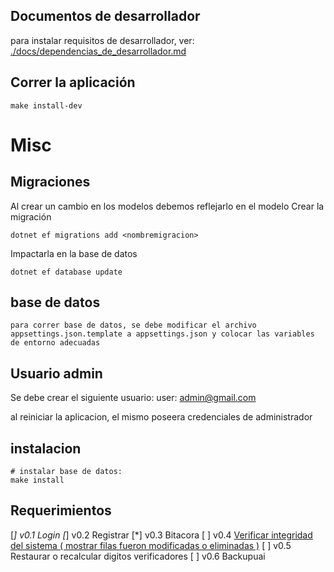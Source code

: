 ## Documentos de desarrollador

para instalar requisitos de desarrollador, ver: [./docs/dependencias_de_desarrollador.md](./docs/dependencias_de_desarrollador.md)

## Correr la aplicación
~~~
make install-dev
~~~


# Misc
## Migraciones
Al crear un cambio en los modelos debemos reflejarlo en el modelo
Crear la migración
~~~
dotnet ef migrations add <nombremigracion>
~~~

Impactarla en la base de datos
~~~
dotnet ef database update
~~~


## base de datos
~~~
para correr base de datos, se debe modificar el archivo appsettings.json.template a appsettings.json y colocar las variables de entorno adecuadas
~~~


## Usuario admin

Se debe crear el siguiente usuario:
user: admin@gmail.com

al reiniciar la aplicacion, el mismo poseera credenciales de administrador


## instalacion
~~~
# instalar base de datos:
make install
~~~

## Requerimientos
[*] v0.1 Login
[*] v0.2 Registrar
[*] v0.3 Bitacora
[ ] v0.4 [Verificar integridad del sistema ( mostrar filas fueron modificadas o eliminadas )](https://www.codeproject.com/Tips/588941/Check-Digit-Vertical-and-Horizontal)
[ ] v0.5 Restaurar o recalcular digitos verificadores
[ ] v0.6 Backupuai